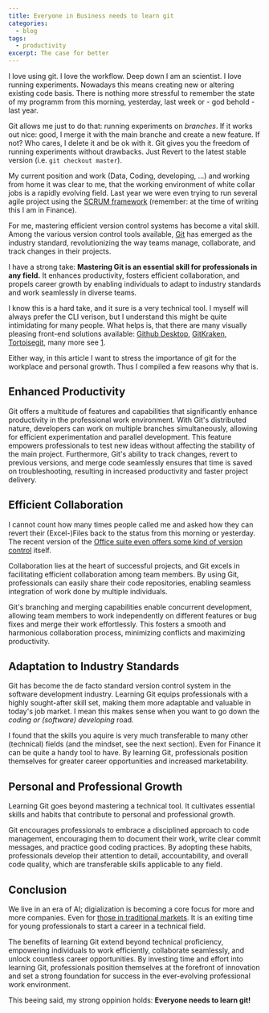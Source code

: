 ```yaml
---
title: Everyone in Business needs to learn git
categories:
  - blog
tags:
  - productivity
excerpt: The case for better 
---
```


I love using git. I love the workflow.
Deep down I am an scientist. I love running experiments.
Nowadays this means creating new or altering existing code basis.
There is nothing more stressful to remember the state of my programm from this morning, yesterday, last week or - god behold - last year.

Git allows me just to do that: running experiments on _branches_.
If it works out nice: good, I merge it with the main branche and create a new feature.
If not? Who cares, I delete it and be ok with it.
Git gives you the freedom of running experiments without drawbacks.
Just Revert to the latest stable version (i.e. `git checkout master`).

My current position and work (Data, Coding, developing, ...) and working from home it was clear to me, that the working environment of white collar jobs is a rapidly evolving field. Last year we were even trying to run several agile project using the [SCRUM framework](https://www.scrum.org/resources/scrum-framework-poster) (remember: at the time of writing this I am in Finance).

For me, mastering efficient version control systems has become a vital skill. Among the various version control tools available, [Git](https://git-scm.com/) has emerged as the industry standard, revolutionizing the way teams manage, collaborate, and track changes in their projects.

I have a strong take: **Mastering Git is an essential skill for professionals in any field.**
It enhances productivity, fosters efficient collaboration, and propels career growth by enabling individuals to adapt to industry standards and work seamlessly in diverse teams.

I know this is a hard take, and it sure is a very technical tool.
I myself will always prefer the CLI verison, but I understand this might be quite intimidating for many people.
What helps is, that there are many visually pleasing front-end solutions available: [Github Desktop](https://desktop.github.com/), [GitKraken](https://www.gitkraken.com/), [Tortoisegit](https://tortoisegit.org/), many more see [1](https://git-scm.com/downloads/guis).

Either way, in this article I want to stress the importance of git for the workplace and personal growth.
Thus I compiled a few reasons why that is.

## Enhanced Productivity

Git offers a multitude of features and capabilities that significantly enhance productivity in the professional work environment. With Git's distributed nature, developers can work on multiple branches simultaneously, allowing for efficient experimentation and parallel development. This feature empowers professionals to test new ideas without affecting the stability of the main project. Furthermore, Git's ability to track changes, revert to previous versions, and merge code seamlessly ensures that time is saved on troubleshooting, resulting in increased productivity and faster project delivery.

## Efficient Collaboration

I cannot count how many times people called me and asked how they can revert their (Excel-)Files back to the status from this morning or yesterday. 
The recent version of the [Office suite even offers some kind of version control](https://support.microsoft.com/en-us/office/view-previous-versions-of-office-files-5c1e076f-a9c9-41b8-8ace-f77b9642e2c2) itself.

Collaboration lies at the heart of successful projects, and Git excels in facilitating efficient collaboration among team members.
By using Git, professionals can easily share their code repositories, enabling seamless integration of work done by multiple individuals.

Git's branching and merging capabilities enable concurrent development, allowing team members to work independently on different features or bug fixes and merge their work effortlessly.
This fosters a smooth and harmonious collaboration process, minimizing conflicts and maximizing productivity.

## Adaptation to Industry Standards

Git has become the de facto standard version control system in the software development industry.
Learning Git equips professionals with a highly sought-after skill set, making them more adaptable and valuable in today's job market.
I mean this makes sense when you want to go down the _coding or (software) developing_ road.

I found that the skills you aquire is very much transferable to many other (technical) fields (and the mindset, see the next section).
Even for Finance it can be quite a handy tool to have.
By learning Git, professionals position themselves for greater career opportunities and increased marketability.

## Personal and Professional Growth

Learning Git goes beyond mastering a technical tool.
It cultivates essential skills and habits that contribute to personal and professional growth.

Git encourages professionals to embrace a disciplined approach to code management, encouraging them to document their work, write clear commit messages, and practice good coding practices. By adopting these habits, professionals develop their attention to detail, accountability, and overall code quality, which are transferable skills applicable to any field.

## Conclusion

We live in an era of AI; digialization is becoming a core focus for more and more companies.
Even for [those in traditional markets](https://www.dhl.com/global-en/home/about-us/strategy-2025.html).
It is an exiting time for young professionals to start a career in a technical field.

The benefits of learning Git extend beyond technical proficiency, empowering individuals to work efficiently, collaborate seamlessly, and unlock countless career opportunities.
By investing time and effort into learning Git, professionals position themselves at the forefront of innovation and set a strong foundation for success in the ever-evolving professional work environment.

This beeing said, my strong oppinion holds: **Everyone needs to learn git!**
